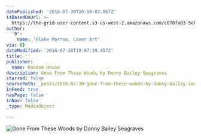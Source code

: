 ```yaml
---
datePublished: '2016-07-30T20:10:03.067Z'
isBasedOnUrl: >-
  https://the-grid-user-content.s3-us-west-2.amazonaws.com/c070fa03-5ebb-4e56-a19b-951bd6ef8dc1.jpg
author:
  '0':
    name: 'Blake Morrow, Cover Art'
via: {}
dateModified: '2016-07-30T19:07:19.497Z'
title: ''
publisher:
  name: Random House
description: Gone From These Woods by Donny Bailey Seagraves
starred: false
sourcePath: _posts/2016-07-30-gone-from-these-woods-by-donny-bailey-seagraves.md
inFeed: true
hasPage: false
inNav: false
_type: MediaObject

---
```

![Gone From These Woods by Donny Bailey Seagraves](https://the-grid-user-content.s3-us-west-2.amazonaws.com/c070fa03-5ebb-4e56-a19b-951bd6ef8dc1.jpg)